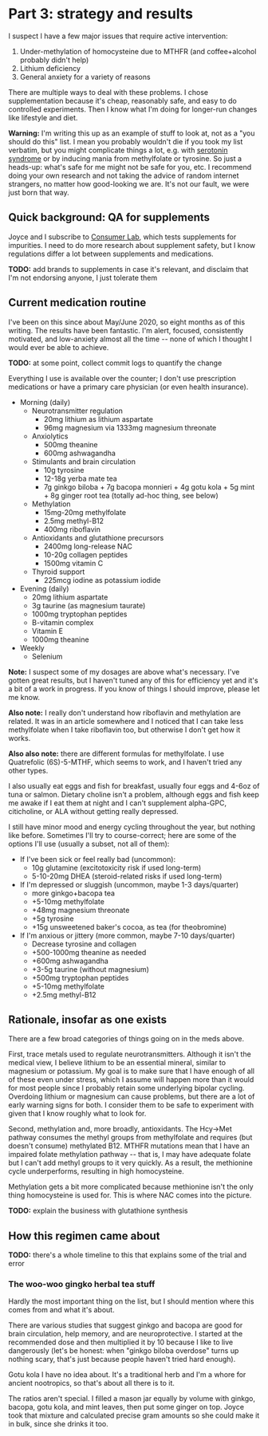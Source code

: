 # Part 3: strategy and results
I suspect I have a few major issues that require active intervention:

1. Under-methylation of homocysteine due to MTHFR (and coffee+alcohol probably didn't help)
2. Lithium deficiency
3. General anxiety for a variety of reasons

There are multiple ways to deal with these problems. I chose supplementation because it's cheap, reasonably safe, and easy to do controlled experiments. Then I know what I'm doing for longer-run changes like lifestyle and diet.

**Warning:** I'm writing this up as an example of stuff to look at, not as a "you should do this" list. I mean you probably wouldn't die if you took my list verbatim, but you might complicate things a lot, e.g. with [serotonin syndrome](https://en.wikipedia.org/wiki/Serotonin_syndrome) or by inducing mania from methylfolate or tyrosine. So just a heads-up: what's safe for me might not be safe for you, etc. I recommend doing your own research and not taking the advice of random internet strangers, no matter how good-looking we are. It's not our fault, we were just born that way.


## Quick background: QA for supplements
Joyce and I subscribe to [Consumer Lab](https://www.consumerlab.com/), which tests supplements for impurities. I need to do more research about supplement safety, but I know regulations differ a lot between supplements and medications.

**TODO:** add brands to supplements in case it's relevant, and disclaim that I'm not endorsing anyone, I just tolerate them


## Current medication routine
I've been on this since about May/June 2020, so eight months as of this writing. The results have been fantastic. I'm alert, focused, consistently motivated, and low-anxiety almost all the time -- none of which I thought I would ever be able to achieve.

**TODO:** at some point, collect commit logs to quantify the change

Everything I use is available over the counter; I don't use prescription medications or have a primary care physician (or even health insurance).

+ Morning (daily)
  + Neurotransmitter regulation
    + 20mg lithium as lithium aspartate
    + 96mg magnesium via 1333mg magnesium threonate
  + Anxiolytics
    + 500mg theanine
    + 600mg ashwagandha
  + Stimulants and brain circulation
    + 10g tyrosine
    + 12-18g yerba mate tea
    + 7g ginkgo biloba + 7g bacopa monnieri + 4g gotu kola + 5g mint + 8g ginger root tea (totally ad-hoc thing, see below)
  + Methylation
    + 15mg-20mg methylfolate
    + 2.5mg methyl-B12
    + 400mg riboflavin
  + Antioxidants and glutathione precursors
    + 2400mg long-release NAC
    + 10-20g collagen peptides
    + 1500mg vitamin C
  + Thyroid support
    + 225mcg iodine as potassium iodide
+ Evening (daily)
  + 20mg lithium aspartate
  + 3g taurine (as magnesium taurate)
  + 1000mg tryptophan peptides
  + B-vitamin complex
  + Vitamin E
  + 1000mg theanine
+ Weekly
  + Selenium

**Note:** I suspect some of my dosages are above what's necessary. I've gotten great results, but I haven't tuned any of this for efficiency yet and it's a bit of a work in progress. If you know of things I should improve, please let me know.

**Also note:** I really don't understand how riboflavin and methylation are related. It was in an article somewhere and I noticed that I can take less methylfolate when I take riboflavin too, but otherwise I don't get how it works.

**Also also note:** there are different formulas for methylfolate. I use Quatrefolic (6S)-5-MTHF, which seems to work, and I haven't tried any other types.

I also usually eat eggs and fish for breakfast, usually four eggs and 4-6oz of tuna or salmon. Dietary choline isn't a problem, although eggs and fish keep me awake if I eat them at night and I can't supplement alpha-GPC, citicholine, or ALA without getting really depressed.

I still have minor mood and energy cycling throughout the year, but nothing like before. Sometimes I'll try to course-correct; here are some of the options I'll use (usually a subset, not all of them):

+ If I've been sick or feel really bad (uncommon):
  + 10g glutamine (excitotoxicity risk if used long-term)
  + 5-10-20mg DHEA (steroid-related risks if used long-term)
+ If I'm depressed or sluggish (uncommon, maybe 1-3 days/quarter)
  + more ginkgo+bacopa tea
  + +5-10mg methylfolate
  + +48mg magnesium threonate
  + +5g tyrosine
  + +15g unsweetened baker's cocoa, as tea (for theobromine)
+ If I'm anxious or jittery (more common, maybe 7-10 days/quarter)
  + Decrease tyrosine and collagen
  + +500-1000mg theanine as needed
  + +600mg ashwagandha
  + +3-5g taurine (without magnesium)
  + +500mg tryptophan peptides
  + +5-10mg methylfolate
  + +2.5mg methyl-B12


## Rationale, insofar as one exists
There are a few broad categories of things going on in the meds above.

First, trace metals used to regulate neurotransmitters. Although it isn't the medical view, I believe lithium to be an essential mineral, similar to magnesium or potassium. My goal is to make sure that I have enough of all of these even under stress, which I assume will happen more than it would for most people since I probably retain some underlying bipolar cycling. Overdoing lithium or magnesium can cause problems, but there are a lot of early warning signs for both. I consider them to be safe to experiment with given that I know roughly what to look for.

Second, methylation and, more broadly, antioxidants. The Hcy->Met pathway consumes the methyl groups from methylfolate and requires (but doesn't consume) methylated B12. MTHFR mutations mean that I have an impaired folate methylation pathway -- that is, I may have adequate folate but I can't add methyl groups to it very quickly. As a result, the methionine cycle underperforms, resulting in high homocysteine.

Methylation gets a bit more complicated because methionine isn't the only thing homocysteine is used for. This is where NAC comes into the picture.

**TODO:** explain the business with glutathione synthesis


## How this regimen came about
**TODO:** there's a whole timeline to this that explains some of the trial and error


### The woo-woo gingko herbal tea stuff
Hardly the most important thing on the list, but I should mention where this comes from and what it's about.

There are various studies that suggest ginkgo and bacopa are good for brain circulation, help memory, and are neuroprotective. I started at the recommended dose and then multiplied it by 10 because I like to live dangerously (let's be honest: when "ginkgo biloba overdose" turns up nothing scary, that's just because people haven't tried hard enough).

Gotu kola I have no idea about. It's a traditional herb and I'm a whore for ancient nootropics, so that's about all there is to it.

The ratios aren't special. I filled a mason jar equally by volume with ginkgo, bacopa, gotu kola, and mint leaves, then put some ginger on top. Joyce took that mixture and calculated precise gram amounts so she could make it in bulk, since she drinks it too.
